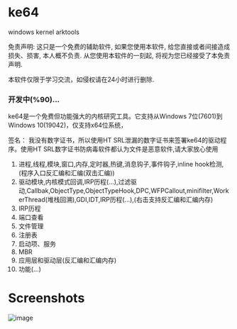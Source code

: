 # ke64
windows kernel arktools

免责声明:
这只是一个免费的辅助软件, 如果您使用本软件, 给您直接或者间接造成损失、损害, 本人概不负责. 从您使用本软件的一刻起, 将视为您已经接受了本免责声明.

本软件仅限于学习交流，如侵权请在24小时进行删除.

### 开发中(%90)...

ke64是一个免费但功能强大的内核研究工具。它支持从Windows 7位(7601)到Windows 10(19042)，仅支持x64位系统，

签名：
我没有数字证书，所以使用HT SRL泄漏的数字证书来签署ke64的驱动程序。使用HT SRL数字证书防病毒软件都认为文件是恶意软件,请大家放心使用

1. 进程,线程,模块,窗口,内存,定时器,热键,消息钩子,事件钩子,inline hook检测,(程序入口反汇编和汇编(双击汇编))
2. 驱动模块,内核模式回调,IRP历程(...),过滤驱动,Callbak,ObjectType,ObjectTypeHook,DPC,WFPCallout,minifilter,WorkerThread(堆栈回溯),GDI,IDT,IRP历程(...),(右击支持反汇编和汇编内存)
3. IRP历程
4. 端口查看
5. 文件管理
6. 注册表
7. 启动项、服务
8. MBR
9. 应用层和驱动层(反汇编和汇编内存)
10. 功能(...)

# Screenshots
![image](https://github.com/alinml/ke64/blob/main/screenshots/2.jpg)
